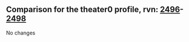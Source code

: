 ## Comparison for the theater0 profile, rvn: [2496](https://github.com/PRO100KatYT/FortniteProfileRevisions/tree/main/profiles/theater0/2496%20theater0.json)-[2498](https://github.com/PRO100KatYT/FortniteProfileRevisions/tree/main/profiles/theater0/2498%20theater0.json)

No changes
